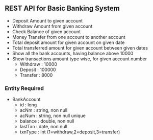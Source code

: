 
## REST API for Basic Banking System

- Deposit Amount to given account
- Withdraw Amount from given account
- Check Balance of given account
- Money Transfer from one account to another account
- Total deposit amount for given account on given date
- Total transferred amount for given account between given dates
- Show all the bank accounts, having balance above 10000
- Show transactions amount type wise, for given account number 
  - Withdraw : 10000
  - Deposit : 100000
  - Transfer : 8000

### Entity Required
- BankAccount 
  - id : long
  - acNm : string, non null
  - acNum : string, non null unique
  - balance : double, non null
  - lastTxn : date, non null
  - txnType : int (1=withdraw,2=deposit,3=transfer)